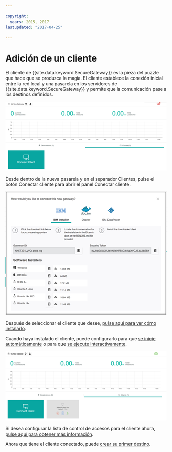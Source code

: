 ```yaml
---

copyright:
  years: 2015, 2017
lastupdated: "2017-04-25"

---
```


# Adición de un cliente

El cliente de {{site.data.keyword.SecureGateway}} es la pieza del puzzle que hace que se produzca la magia.  El cliente establece la conexión inicial entre la red local y una pasarela en los servidores de {{site.data.keyword.SecureGateway}} y permite que la comunicación pase a los destinos definidos.

![Nueva pasarela](./images/newGateway.png?raw=true "Nueva pasarela")

Desde dentro de la nueva pasarela y en el separador Clientes, pulse el botón Conectar cliente para abrir el panel Conectar cliente.

![Conectar cliente](./images/connectClient.png?raw=true "Conectar cliente")

Después de seleccionar el cliente que desee, [pulse aquí para ver cómo instalarlo](./securegateway_install.html).

Cuando haya instalado el cliente, puede configurarlo para que [se inicie automáticamente](./securegateway_auto-start.html) o para que [se ejecute interactivamente](./securegateway_interaction.html).

![Cliente conectado](./images/connectedClient.png?raw=true "Cliente conectado")

Si desea configurar la lista de control de accesos para el cliente ahora, [pulse aquí para obtener más información](./securegateway_acl.html).

Ahora que tiene el cliente conectado, puede [crear su primer destino](./securegateway_destination.html).
